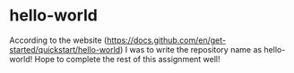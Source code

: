 # hello-world
According to the website (https://docs.github.com/en/get-started/quickstart/hello-world) I was to write the repository name as hello-world! Hope to complete the rest of this assignment well!

